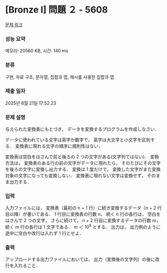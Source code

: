 # [Bronze I] 問題 ２ - 5608 

[문제 링크](https://www.acmicpc.net/problem/5608) 

### 성능 요약

메모리: 20560 KB, 시간: 140 ms

### 분류

구현, 자료 구조, 문자열, 집합과 맵, 해시를 사용한 집합과 맵

### 제출 일자

2025년 8월 21일 17:52:23

### 문제 설명

<p>与えられた変換表にもとづき， データを変換するプログラムを作成しなさい．</p>

<p>データに使われている文字は英字か数字で， 英字は大文字と小文字を区別する． 変換表に現れる文字の順序に規則性はない．</p>

<p>変換表は空白をはさんで前と後ろの 2 つの文字がある(文字列ではない)． 変換方法は， 変換表のある行の前の文字がデータに現れたら， そのたびにその文字を後ろの文字に変換し出力する． 変換は 1 度だけで， 変換した文字がまた変換対象の文字になっても変換しない． 変換表に現れない文字は変換せず， そのまま出力する．</p>

### 입력 

 <p>入力ファイルには， 変換表（最初の n + 1 行）に続き変換するデータ（n + 2 行目以降）が書いてある． 1 行目に変換表の行数 n， 続く n 行の各行は， 空白をはさんで 2 つの文字， さらに続けて， n + 2 行目に変換するデータの行数 m， 続く m 行の各行は 1 文字である． m ＜ 10<sup>8</sup> とする． 出力は， 出力例のように途中に空白や改行は入れず 1 行とせよ．</p>

### 출력 

 <p>アップロードする出力ファイルにおいては， 出力（変換後の文字列）の後に改行を入れること．</p>

